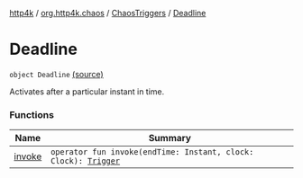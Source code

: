 [http4k](../../../index.md) / [org.http4k.chaos](../../index.md) / [ChaosTriggers](../index.md) / [Deadline](./index.md)

# Deadline

`object Deadline` [(source)](https://github.com/http4k/http4k/blob/master/http4k-testing-chaos/src/main/kotlin/org/http4k/chaos/ChaosTriggers.kt#L90)

Activates after a particular instant in time.

### Functions

| Name | Summary |
|---|---|
| [invoke](invoke.md) | `operator fun invoke(endTime: Instant, clock: Clock): `[`Trigger`](../../-trigger.md) |
